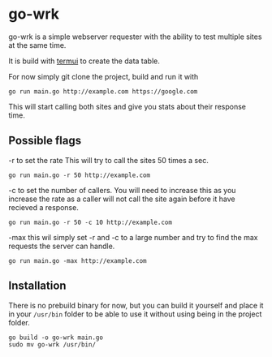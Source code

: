 # go-wrk

go-wrk is a simple webserver requester with the ability to test multiple sites at the same time.

It is build with [termui](https://github.com/gizak/termui/v3) to create the data table.

For now simply git clone the project, build and run it with

```
go run main.go http://example.com https://google.com
```

This will start calling both sites and give you stats about their response time.

## Possible flags
-r to set the rate
This will try to call the sites 50 times a sec.
```
go run main.go -r 50 http://example.com
```

-c to set the number of callers.
You will need to increase this as you increase the rate as a caller will not call the site again before it have recieved a response.
```
go run main.go -r 50 -c 10 http://example.com
```

-max this wil simply set -r and -c to a large number and try to find the max requests the server can handle.
```
go run main.go -max http://example.com
```

## Installation
There is no prebuild binary for now, but you can build it yourself and place it in your `/usr/bin` folder to be able to use it without using being in the project folder.

```
go build -o go-wrk main.go
sudo mv go-wrk /usr/bin/
```
